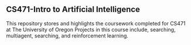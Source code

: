 ## CS471-Intro to Artificial Intelligence

This repository stores and highlights the coursework completed for CS471 at The University of Oregon
Projects in this course include, searching, multiagent, searching, and reinforcement learning. 

